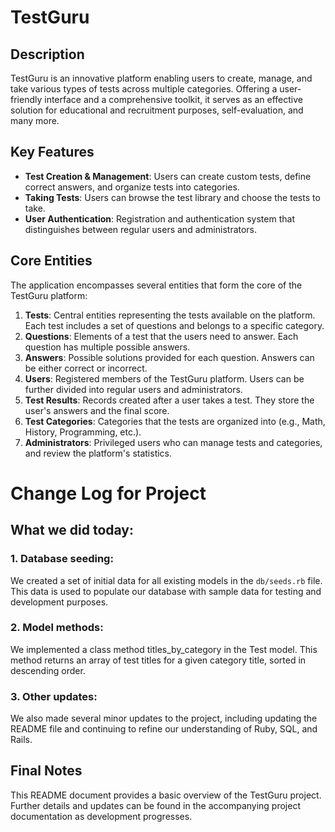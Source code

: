 # TestGuru

## Description

TestGuru is an innovative platform enabling users to create, manage, and take various types of tests across multiple categories. Offering a user-friendly interface and a comprehensive toolkit, it serves as an effective solution for educational and recruitment purposes, self-evaluation, and many more.

## Key Features

- **Test Creation & Management**: Users can create custom tests, define correct answers, and organize tests into categories.
- **Taking Tests**: Users can browse the test library and choose the tests to take.
- **User Authentication**: Registration and authentication system that distinguishes between regular users and administrators.

## Core Entities

The application encompasses several entities that form the core of the TestGuru platform:

1. **Tests**: Central entities representing the tests available on the platform. Each test includes a set of questions and belongs to a specific category.
2. **Questions**: Elements of a test that the users need to answer. Each question has multiple possible answers.
3. **Answers**: Possible solutions provided for each question. Answers can be either correct or incorrect.
4. **Users**: Registered members of the TestGuru platform. Users can be further divided into regular users and administrators.
5. **Test Results**: Records created after a user takes a test. They store the user's answers and the final score.
6. **Test Categories**: Categories that the tests are organized into (e.g., Math, History, Programming, etc.).
7. **Administrators**: Privileged users who can manage tests and categories, and review the platform's statistics.

# Change Log for Project

## What we did today:

### 1. Database seeding:

We created a set of initial data for all existing models in the `db/seeds.rb` file. This data is used to populate our database with sample data for testing and development purposes.

### 2. Model methods:

We implemented a class method titles_by_category in the Test model. This method returns an array of test titles for a given category title, sorted in descending order.

### 3. Other updates:

We also made several minor updates to the project, including updating the README file and continuing to refine our understanding of Ruby, SQL, and Rails.

## Final Notes

This README document provides a basic overview of the TestGuru project. Further details and updates can be found in the accompanying project documentation as development progresses.
